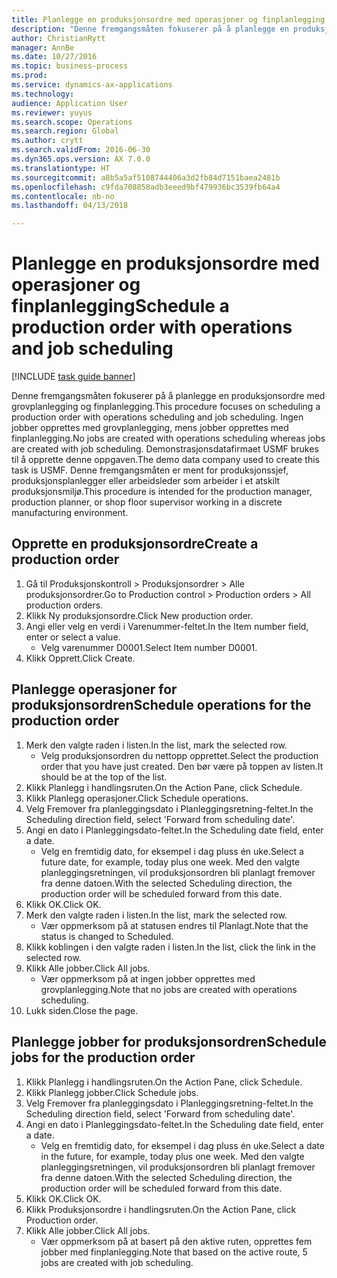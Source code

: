 ```yaml
--- 
title: Planlegge en produksjonsordre med operasjoner og finplanlegging
description: "Denne fremgangsmåten fokuserer på å planlegge en produksjonsordre med grovplanlegging og finplanlegging."
author: ChristianRytt
manager: AnnBe
ms.date: 10/27/2016
ms.topic: business-process
ms.prod: 
ms.service: dynamics-ax-applications
ms.technology: 
audience: Application User
ms.reviewer: yuyus
ms.search.scope: Operations
ms.search.region: Global
ms.author: crytt
ms.search.validFrom: 2016-06-30
ms.dyn365.ops.version: AX 7.0.0
ms.translationtype: HT
ms.sourcegitcommit: a8b5a5af5108744406a3d2fb84d7151baea2481b
ms.openlocfilehash: c9fda708858adb3eeed9bf479936bc3539fb64a4
ms.contentlocale: nb-no
ms.lasthandoff: 04/13/2018

---
```

# <a name="schedule-a-production-order-with-operations-and-job-scheduling"></a><span data-ttu-id="7b39a-103">Planlegge en produksjonsordre med operasjoner og finplanlegging</span><span class="sxs-lookup"><span data-stu-id="7b39a-103">Schedule a production order with operations and job scheduling</span></span>

[!INCLUDE [task guide banner](../../includes/task-guide-banner.md)]

<span data-ttu-id="7b39a-104">Denne fremgangsmåten fokuserer på å planlegge en produksjonsordre med grovplanlegging og finplanlegging.</span><span class="sxs-lookup"><span data-stu-id="7b39a-104">This procedure focuses on scheduling a production order with operations scheduling and job scheduling.</span></span> <span data-ttu-id="7b39a-105">Ingen jobber opprettes med grovplanlegging, mens jobber opprettes med finplanlegging.</span><span class="sxs-lookup"><span data-stu-id="7b39a-105">No jobs are created with operations scheduling whereas jobs are created with job scheduling.</span></span> <span data-ttu-id="7b39a-106">Demonstrasjonsdatafirmaet USMF brukes til å opprette denne oppgaven.</span><span class="sxs-lookup"><span data-stu-id="7b39a-106">The demo data company used to create this task is USMF.</span></span> <span data-ttu-id="7b39a-107">Denne fremgangsmåten er ment for produksjonssjef, produksjonsplanlegger eller arbeidsleder som arbeider i et atskilt produksjonsmiljø.</span><span class="sxs-lookup"><span data-stu-id="7b39a-107">This procedure is intended for the production manager, production planner, or shop floor supervisor working in a discrete manufacturing environment.</span></span>


## <a name="create-a-production-order"></a><span data-ttu-id="7b39a-108">Opprette en produksjonsordre</span><span class="sxs-lookup"><span data-stu-id="7b39a-108">Create a production order</span></span>
1. <span data-ttu-id="7b39a-109">Gå til Produksjonskontroll > Produksjonsordrer > Alle produksjonsordrer.</span><span class="sxs-lookup"><span data-stu-id="7b39a-109">Go to Production control > Production orders > All production orders.</span></span>
2. <span data-ttu-id="7b39a-110">Klikk Ny produksjonsordre.</span><span class="sxs-lookup"><span data-stu-id="7b39a-110">Click New production order.</span></span>
3. <span data-ttu-id="7b39a-111">Angi eller velg en verdi i Varenummer-feltet.</span><span class="sxs-lookup"><span data-stu-id="7b39a-111">In the Item number field, enter or select a value.</span></span>
    * <span data-ttu-id="7b39a-112">Velg varenummer D0001.</span><span class="sxs-lookup"><span data-stu-id="7b39a-112">Select Item number D0001.</span></span>  
4. <span data-ttu-id="7b39a-113">Klikk Opprett.</span><span class="sxs-lookup"><span data-stu-id="7b39a-113">Click Create.</span></span>

## <a name="schedule-operations-for-the-production-order"></a><span data-ttu-id="7b39a-114">Planlegge operasjoner for produksjonsordren</span><span class="sxs-lookup"><span data-stu-id="7b39a-114">Schedule operations for the production order</span></span>
1. <span data-ttu-id="7b39a-115">Merk den valgte raden i listen.</span><span class="sxs-lookup"><span data-stu-id="7b39a-115">In the list, mark the selected row.</span></span>
    * <span data-ttu-id="7b39a-116">Velg produksjonsordren du nettopp opprettet.</span><span class="sxs-lookup"><span data-stu-id="7b39a-116">Select the production order that you have just created.</span></span> <span data-ttu-id="7b39a-117">Den bør være på toppen av listen.</span><span class="sxs-lookup"><span data-stu-id="7b39a-117">It should be at the top of the list.</span></span>      
2. <span data-ttu-id="7b39a-118">Klikk Planlegg i handlingsruten.</span><span class="sxs-lookup"><span data-stu-id="7b39a-118">On the Action Pane, click Schedule.</span></span>
3. <span data-ttu-id="7b39a-119">Klikk Planlegg operasjoner.</span><span class="sxs-lookup"><span data-stu-id="7b39a-119">Click Schedule operations.</span></span>
4. <span data-ttu-id="7b39a-120">Velg Fremover fra planleggingsdato i Planleggingsretning-feltet.</span><span class="sxs-lookup"><span data-stu-id="7b39a-120">In the Scheduling direction field, select 'Forward from scheduling date'.</span></span>
5. <span data-ttu-id="7b39a-121">Angi en dato i Planleggingsdato-feltet.</span><span class="sxs-lookup"><span data-stu-id="7b39a-121">In the Scheduling date field, enter a date.</span></span>
    * <span data-ttu-id="7b39a-122">Velg en fremtidig dato, for eksempel i dag pluss én uke.</span><span class="sxs-lookup"><span data-stu-id="7b39a-122">Select a future date, for example, today plus one week.</span></span> <span data-ttu-id="7b39a-123">Med den valgte planleggingsretningen, vil produksjonsordren bli planlagt fremover fra denne datoen.</span><span class="sxs-lookup"><span data-stu-id="7b39a-123">With the selected Scheduling direction, the production order will be scheduled forward from this date.</span></span>  
6. <span data-ttu-id="7b39a-124">Klikk OK.</span><span class="sxs-lookup"><span data-stu-id="7b39a-124">Click OK.</span></span>
7. <span data-ttu-id="7b39a-125">Merk den valgte raden i listen.</span><span class="sxs-lookup"><span data-stu-id="7b39a-125">In the list, mark the selected row.</span></span>
    * <span data-ttu-id="7b39a-126">Vær oppmerksom på at statusen endres til Planlagt.</span><span class="sxs-lookup"><span data-stu-id="7b39a-126">Note that the status is changed to Scheduled.</span></span>  
8. <span data-ttu-id="7b39a-127">Klikk koblingen i den valgte raden i listen.</span><span class="sxs-lookup"><span data-stu-id="7b39a-127">In the list, click the link in the selected row.</span></span>
9. <span data-ttu-id="7b39a-128">Klikk Alle jobber.</span><span class="sxs-lookup"><span data-stu-id="7b39a-128">Click All jobs.</span></span>
    * <span data-ttu-id="7b39a-129">Vær oppmerksom på at ingen jobber opprettes med grovplanlegging.</span><span class="sxs-lookup"><span data-stu-id="7b39a-129">Note that no jobs are created with operations scheduling.</span></span>  
10. <span data-ttu-id="7b39a-130">Lukk siden.</span><span class="sxs-lookup"><span data-stu-id="7b39a-130">Close the page.</span></span>

## <a name="schedule-jobs-for-the-production-order"></a><span data-ttu-id="7b39a-131">Planlegge jobber for produksjonsordren</span><span class="sxs-lookup"><span data-stu-id="7b39a-131">Schedule jobs for the production order</span></span>
1. <span data-ttu-id="7b39a-132">Klikk Planlegg i handlingsruten.</span><span class="sxs-lookup"><span data-stu-id="7b39a-132">On the Action Pane, click Schedule.</span></span>
2. <span data-ttu-id="7b39a-133">Klikk Planlegg jobber.</span><span class="sxs-lookup"><span data-stu-id="7b39a-133">Click Schedule jobs.</span></span>
3. <span data-ttu-id="7b39a-134">Velg Fremover fra planleggingsdato i Planleggingsretning-feltet.</span><span class="sxs-lookup"><span data-stu-id="7b39a-134">In the Scheduling direction field, select 'Forward from scheduling date'.</span></span>
4. <span data-ttu-id="7b39a-135">Angi en dato i Planleggingsdato-feltet.</span><span class="sxs-lookup"><span data-stu-id="7b39a-135">In the Scheduling date field, enter a date.</span></span>
    * <span data-ttu-id="7b39a-136">Velg en fremtidig dato, for eksempel i dag pluss én uke.</span><span class="sxs-lookup"><span data-stu-id="7b39a-136">Select a date in the future, for example, today plus one week.</span></span> <span data-ttu-id="7b39a-137">Med den valgte planleggingsretningen, vil produksjonsordren bli planlagt fremover fra denne datoen.</span><span class="sxs-lookup"><span data-stu-id="7b39a-137">With the selected Scheduling direction, the production order will be scheduled forward from this date.</span></span>  
5. <span data-ttu-id="7b39a-138">Klikk OK.</span><span class="sxs-lookup"><span data-stu-id="7b39a-138">Click OK.</span></span>
6. <span data-ttu-id="7b39a-139">Klikk Produksjonsordre i handlingsruten.</span><span class="sxs-lookup"><span data-stu-id="7b39a-139">On the Action Pane, click Production order.</span></span>
7. <span data-ttu-id="7b39a-140">Klikk Alle jobber.</span><span class="sxs-lookup"><span data-stu-id="7b39a-140">Click All jobs.</span></span>
    * <span data-ttu-id="7b39a-141">Vær oppmerksom på at basert på den aktive ruten, opprettes fem jobber med finplanlegging.</span><span class="sxs-lookup"><span data-stu-id="7b39a-141">Note that based on the active route, 5 jobs are created with job scheduling.</span></span>  


